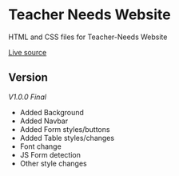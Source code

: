 # Teacher Needs Website
HTML and CSS files for Teacher-Needs Website

[Live source](https://mrjefffeng.github.io/teacher-needs/)

## Version
*V1.0.0 Final*
- Added Background
- Added Navbar
- Added Form styles/buttons
- Added Table styles/changes
- Font change
- JS Form detection
- Other style changes
